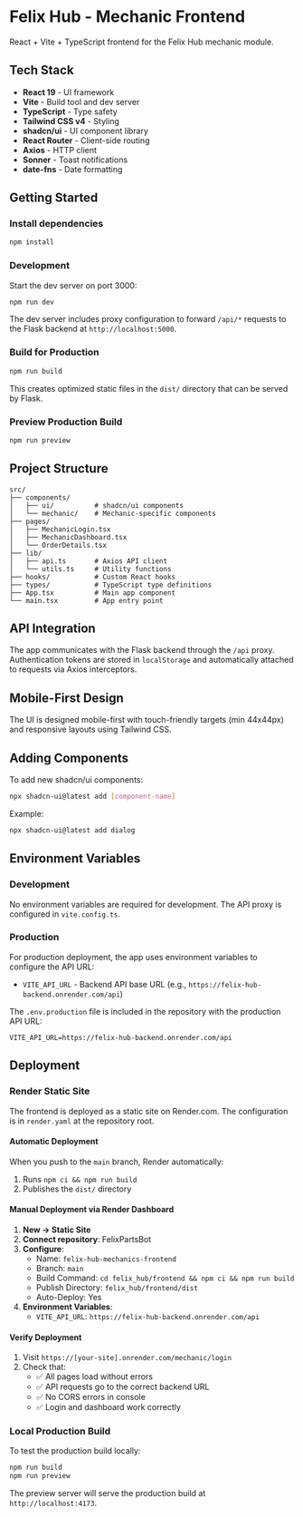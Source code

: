 # Felix Hub - Mechanic Frontend

React + Vite + TypeScript frontend for the Felix Hub mechanic module.

## Tech Stack

- **React 19** - UI framework
- **Vite** - Build tool and dev server
- **TypeScript** - Type safety
- **Tailwind CSS v4** - Styling
- **shadcn/ui** - UI component library
- **React Router** - Client-side routing
- **Axios** - HTTP client
- **Sonner** - Toast notifications
- **date-fns** - Date formatting

## Getting Started

### Install dependencies

```bash
npm install
```

### Development

Start the dev server on port 3000:

```bash
npm run dev
```

The dev server includes proxy configuration to forward `/api/*` requests to the Flask backend at `http://localhost:5000`.

### Build for Production

```bash
npm run build
```

This creates optimized static files in the `dist/` directory that can be served by Flask.

### Preview Production Build

```bash
npm run preview
```

## Project Structure

```
src/
├── components/
│   ├── ui/          # shadcn/ui components
│   └── mechanic/    # Mechanic-specific components
├── pages/
│   ├── MechanicLogin.tsx
│   ├── MechanicDashboard.tsx
│   └── OrderDetails.tsx
├── lib/
│   ├── api.ts       # Axios API client
│   └── utils.ts     # Utility functions
├── hooks/           # Custom React hooks
├── types/           # TypeScript type definitions
├── App.tsx          # Main app component
└── main.tsx         # App entry point
```

## API Integration

The app communicates with the Flask backend through the `/api` proxy. Authentication tokens are stored in `localStorage` and automatically attached to requests via Axios interceptors.

## Mobile-First Design

The UI is designed mobile-first with touch-friendly targets (min 44x44px) and responsive layouts using Tailwind CSS.

## Adding Components

To add new shadcn/ui components:

```bash
npx shadcn-ui@latest add [component-name]
```

Example:
```bash
npx shadcn-ui@latest add dialog
```

## Environment Variables

### Development

No environment variables are required for development. The API proxy is configured in `vite.config.ts`.

### Production

For production deployment, the app uses environment variables to configure the API URL:

- `VITE_API_URL` - Backend API base URL (e.g., `https://felix-hub-backend.onrender.com/api`)

The `.env.production` file is included in the repository with the production API URL:

```env
VITE_API_URL=https://felix-hub-backend.onrender.com/api
```

## Deployment

### Render Static Site

The frontend is deployed as a static site on Render.com. The configuration is in `render.yaml` at the repository root.

#### Automatic Deployment

When you push to the `main` branch, Render automatically:
1. Runs `npm ci && npm run build`
2. Publishes the `dist/` directory

#### Manual Deployment via Render Dashboard

1. **New → Static Site**
2. **Connect repository**: FelixPartsBot
3. **Configure**:
   - Name: `felix-hub-mechanics-frontend`
   - Branch: `main`
   - Build Command: `cd felix_hub/frontend && npm ci && npm run build`
   - Publish Directory: `felix_hub/frontend/dist`
   - Auto-Deploy: Yes
4. **Environment Variables**:
   - `VITE_API_URL`: `https://felix-hub-backend.onrender.com/api`

#### Verify Deployment

1. Visit `https://[your-site].onrender.com/mechanic/login`
2. Check that:
   - ✅ All pages load without errors
   - ✅ API requests go to the correct backend URL
   - ✅ No CORS errors in console
   - ✅ Login and dashboard work correctly

### Local Production Build

To test the production build locally:

```bash
npm run build
npm run preview
```

The preview server will serve the production build at `http://localhost:4173`.
